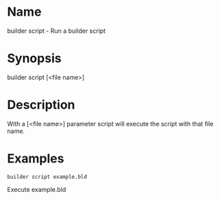 # Name

builder script - Run a builder script

# Synopsis
builder script [\<file name\>]
# Description
With a [\<file name\>] parameter script will execute the script with that file name.
# Examples
```
builder script example.bld
```
Execute example.bld

